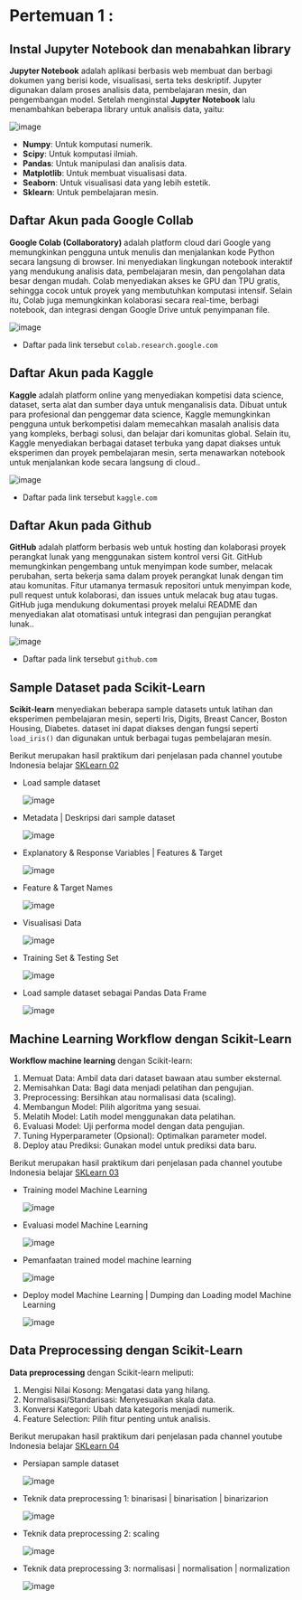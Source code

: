 # Pertemuan 1 : 

## Instal Jupyter Notebook dan menabahkan library
**Jupyter Notebook** adalah aplikasi berbasis web membuat dan berbagi dokumen yang berisi kode, visualisasi, serta teks deskriptif. Jupyter digunakan dalam proses analisis data, pembelajaran mesin, dan pengembangan model. 
Setelah menginstal **Jupyter Notebook** lalu menambahkan beberapa library untuk analisis data, yaitu:

![image](https://github.com/user-attachments/assets/3730127c-d7a8-41f9-840d-6412e52f0027)

- **Numpy**: Untuk komputasi numerik.  
- **Scipy**: Untuk komputasi ilmiah.  
- **Pandas**: Untuk manipulasi dan analisis data.  
- **Matplotlib**: Untuk membuat visualisasi data.  
- **Seaborn**: Untuk visualisasi data yang lebih estetik.  
- **Sklearn**: Untuk pembelajaran mesin.

## Daftar Akun pada Google Collab
**Google Colab (Collaboratory)** adalah platform cloud dari Google yang memungkinkan pengguna untuk menulis dan menjalankan kode Python secara langsung di browser. Ini menyediakan lingkungan notebook interaktif yang mendukung analisis data, pembelajaran mesin, dan pengolahan data besar dengan mudah. Colab menyediakan akses ke GPU dan TPU gratis, sehingga cocok untuk proyek yang membutuhkan komputasi intensif. Selain itu, Colab juga memungkinkan kolaborasi secara real-time, berbagi notebook, dan integrasi dengan Google Drive untuk penyimpanan file.

![image](https://github.com/user-attachments/assets/b82fea68-1731-4a1b-b1ef-7b1e199ee212)

- Daftar pada link tersebut `colab.research.google.com`

## Daftar Akun pada Kaggle
**Kaggle** adalah platform online yang menyediakan kompetisi data science, dataset, serta alat dan sumber daya untuk menganalisis data. Dibuat untuk para profesional dan penggemar data science, Kaggle memungkinkan pengguna untuk berkompetisi dalam memecahkan masalah analisis data yang kompleks, berbagi solusi, dan belajar dari komunitas global. Selain itu, Kaggle menyediakan berbagai dataset terbuka yang dapat diakses untuk eksperimen dan proyek pembelajaran mesin, serta menawarkan notebook untuk menjalankan kode secara langsung di cloud..

![image](https://github.com/user-attachments/assets/dc061a2e-41e6-4796-885f-126a211f4df4)

- Daftar pada link tersebut `kaggle.com`

## Daftar Akun pada Github
**GitHub** adalah platform berbasis web untuk hosting dan kolaborasi proyek perangkat lunak yang menggunakan sistem kontrol versi Git. GitHub memungkinkan pengembang untuk menyimpan kode sumber, melacak perubahan, serta bekerja sama dalam proyek perangkat lunak dengan tim atau komunitas. Fitur utamanya termasuk repositori untuk menyimpan kode, pull request untuk kolaborasi, dan issues untuk melacak bug atau tugas. GitHub juga mendukung dokumentasi proyek melalui README dan menyediakan alat otomatisasi untuk integrasi dan pengujian perangkat lunak..

![image](https://github.com/user-attachments/assets/b49eca61-91ac-47e4-b387-83ca55629c26)

- Daftar pada link tersebut `github.com`

## Sample Dataset pada Scikit-Learn
**Scikit-learn** menyediakan beberapa sample datasets untuk latihan dan eksperimen pembelajaran mesin, seperti Iris, Digits, Breast Cancer, Boston Housing, Diabetes. dataset ini dapat diakses dengan fungsi seperti `load_iris()` dan digunakan untuk berbagai tugas pembelajaran mesin.

Berikut merupakan hasil praktikum dari penjelasan pada channel youtube Indonesia belajar [SKLearn 02](https://www.youtube.com/watch?v=mSO2hJln0OY&list=PL2O3HdJI4voHNEv59SdXKRQVRZAFmwN9E&index=3)

- Load sample dataset
  
  ![image](https://github.com/user-attachments/assets/95963027-7952-45fa-b70d-40e3850aa998)

- Metadata | Deskripsi dari sample dataset

  ![image](https://github.com/user-attachments/assets/cb376ac5-91a0-41f6-b826-9977b467919a)

- Explanatory & Response Variables | Features & Target

  ![image](https://github.com/user-attachments/assets/933e6dad-ea92-470b-a399-556290742e6f)
  
- Feature & Target Names

  ![image](https://github.com/user-attachments/assets/07f63da8-1934-4705-a2ef-86cbfcfd999b)
  
- Visualisasi Data

  ![image](https://github.com/user-attachments/assets/cafd01c3-2437-4bc3-82bb-b6227ef73615)
  
- Training Set & Testing Set

  ![image](https://github.com/user-attachments/assets/1da7ae8d-b8b0-499d-851b-1947e844a6a4)
  
- Load sample dataset sebagai Pandas Data Frame

  ![image](https://github.com/user-attachments/assets/c0c3c2a6-ed82-43c7-b565-0b2782a24e07)

## Machine Learning Workflow dengan Scikit-Learn
**Workflow machine learning** dengan Scikit-learn:

1. Memuat Data: Ambil data dari dataset bawaan atau sumber eksternal.
2. Memisahkan Data: Bagi data menjadi pelatihan dan pengujian.
3. Preprocessing: Bersihkan atau normalisasi data (scaling).
4. Membangun Model: Pilih algoritma yang sesuai.
5. Melatih Model: Latih model menggunakan data pelatihan.
6. Evaluasi Model: Uji performa model dengan data pengujian.
7. Tuning Hyperparameter (Opsional): Optimalkan parameter model.
8. Deploy atau Prediksi: Gunakan model untuk prediksi data baru.

Berikut merupakan hasil praktikum dari penjelasan pada channel youtube Indonesia belajar [SKLearn 03](https://www.youtube.com/watch?v=tiREcHrtDLo&list=PL2O3HdJI4voHNEv59SdXKRQVRZAFmwN9E&index=4)

- Training model Machine Learning

  ![image](https://github.com/user-attachments/assets/6cafe66b-d731-4be1-97e7-081bdf6da661)

- Evaluasi model Machine Learning

  ![image](https://github.com/user-attachments/assets/c26b2ef2-7ea0-4075-83cf-ae724f3b6ca2)

- Pemanfaatan trained model machine learning

  ![image](https://github.com/user-attachments/assets/6198e427-86bd-47a1-b41b-15994529ad65)

- Deploy model Machine Learning | Dumping dan Loading model Machine Learning

  ![image](https://github.com/user-attachments/assets/5d236479-4939-47a1-b077-aa955b3a2fba)

## Data Preprocessing dengan Scikit-Learn
**Data preprocessing** dengan Scikit-learn meliputi:

1. Mengisi Nilai Kosong: Mengatasi data yang hilang.
2. Normalisasi/Standarisasi: Menyesuaikan skala data.
3. Konversi Kategori: Ubah data kategoris menjadi numerik.
4. Feature Selection: Pilih fitur penting untuk analisis.

Berikut merupakan hasil praktikum dari penjelasan pada channel youtube Indonesia belajar [SKLearn 04](https://www.youtube.com/watch?v=smNnhEd26Ek&list=PL2O3HdJI4voHNEv59SdXKRQVRZAFmwN9E&index=5)

- Persiapan sample dataset

  ![image](https://github.com/user-attachments/assets/fb4aab43-32ad-4a82-970c-d425932fb88b)

- Teknik data preprocessing 1: binarisasi | binarisation | binarizarion

  ![image](https://github.com/user-attachments/assets/99c2995e-baf3-4de5-b803-64b8f2cd3087)

- Teknik data preprocessing 2: scaling

  ![image](https://github.com/user-attachments/assets/fae6bce9-c1c3-4e57-9ff4-5d02f27f04c3)

- Teknik data preprocessing 3: normalisasi | normalisation | normalization

  ![image](https://github.com/user-attachments/assets/421a8d8c-e80c-4e4b-9595-a9582e76cc43)
